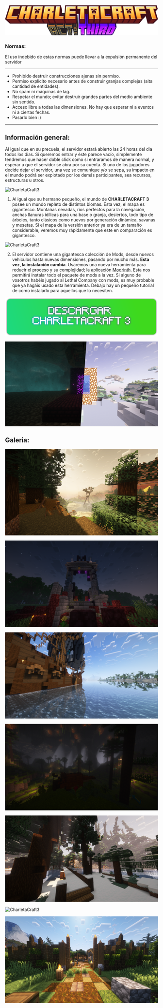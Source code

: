 ![CharletaCraft3](img/title.png)

### Normas:


<p>El uso indebido de estas normas puede llevar a la expulsión permanente del servidor</p>

---

- Prohibido destruir construcciones ajenas sin permiso.
- Permiso explicito necesario antes de construir granjas complejas (alta cantidad de entidades).
- No spam ni máquinas de lag.
- Respetar el mundo; evitar destruir grandes partes del medio ambiente sin sentido.
- Acceso libre a todas las dimensiones. No hay que esperar ni a eventos ni a ciertas fechas.
- Pasarlo bien :)
---
  
## Información general: 
Al igual que en su precuela, el servidor estará abierto las 24 horas del dia todos los dias. Si queremos entrar y éste parece vacío, simplemente tendremos que hacer doble click como si entraramos de manera normal, y esperar a que el servidor se abra por su cuenta. Si uno de los jugadores decide dejar el servidor, una vez se comunique y/o se sepa, su impacto en el mundo podrá ser explotado por los demás participantes, sea recursos, estructuras u otros.


![CharletaCraft3](img/6.png)


  1. Al igual que su hermano pequeño, el mundo de **CHARLETACRAFT 3** posee un mundo repleto de distintos biomas. Esta vez, el mapa es gigantesco. Montañas nevadas, rios perfectos para la navegación, anchas llanuras idílicas para una base o granja, desiertos, todo tipo de árboles, tanto clásicos como nuevos por generación dinámica, savanas y mesetas. Si el mapa de la versión anterior ya era de un tamaño considerable, veremos muy rápidamente que este en comparación es gigantesco. 


![CharletaCraft3](img/9.png)

  2. El servidor contiene una gigantesca colección de Mods, desde nuevos vehiculos hasta nuevas dimensiones, pasando por mucho más. **Esta vez, la instalación cambia**. Usaremos una nueva herramienta para reducir el proceso y su complejidad; la aplicación [Modrinth](https://modrinth.com/app). Esta nos permitirá instalar todo el paquete de mods a la vez. Si alguno de vosotros habéis jugado al Lethal Company con mods, es muy probable que ya hagáis usado esta herramienta. Debajo hay un pequeño tutorial de como instalarlo para aquellos que lo necesiten.


<p align="center">
  <a href="https://drive.google.com/file/d/1i7YpA6-gHCoU3ba1kJpojTmhBP1YbzKS/view?usp=sharing">
    <img width="512" height="128" src="img/boton.png">
  </a>
</p>

![CharletaCraft3](img/10.png)

  

## Galeria: 
![CharletaCraft3](img/1.png)

![CharletaCraft3](img/2.png)

![CharletaCraft3](img/3.png)

![CharletaCraft3](img/4.png)

![CharletaCraft3](img/5.png)

![CharletaCraft3](img/7.png)

![CharletaCraft3](img/8.png)
